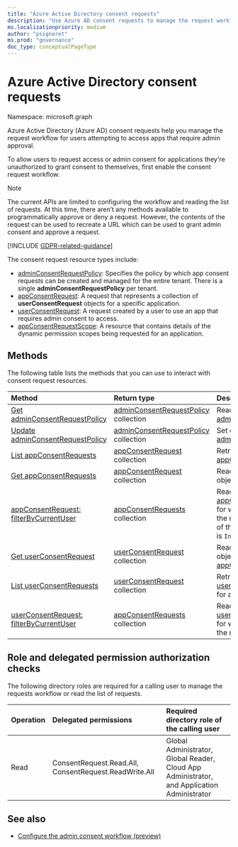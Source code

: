 ```yaml
---
title: "Azure Active Directory consent requests"
description: "Use Azure AD consent requests to manage the request workflow for users attempting to access apps that require admin consent."
ms.localizationpriority: medium
author: "psignoret"
ms.prod: "governance"
doc_type: conceptualPageType
---
```


# Azure Active Directory consent requests

Namespace: microsoft.graph

Azure Active Directory (Azure AD) consent requests help you manage the request workflow for users attempting to access apps that require admin approval.

To allow users to request access or admin consent for applications they're unauthorized to grant consent to themselves, first enable the consent request workflow. 

>[!NOTE]
>The current APIs are limited to configuring the workflow and reading the list of requests. At this time, there aren’t any methods available to programmatically approve or deny a request. However, the contents of the request can be used to recreate a URL which can be used to grant admin consent and approve a request.

[!INCLUDE [GDPR-related-guidance](../../includes/gdpr-msgraph-export-note.md)]

The consent request resource types include:

* [adminConsentRequestPolicy](../resources/adminconsentrequestpolicy.md): Specifies the policy by which app consent requests can be created and managed for the entire tenant. There is a single **adminConsentRequestPolicy** per tenant.
* [appConsentRequest](../resources/appconsentrequest.md): A request that represents a collection of **userConsentRequest** objects for a specific application.
* [userConsentRequest](../resources/userconsentrequest.md): A request created by a user to use an app that requires admin consent to access.
* [appConsentRequestScope](../resources/appconsentrequestscope.md): A resource that contains details of the dynamic permission scopes being requested for an application.  

## Methods

The following table lists the methods that you can use to interact with consent request resources.

| Method		   | Return type	|Description|
|:---------------|:--------|:----------|
|[Get adminConsentRequestPolicy](../api/adminconsentrequestpolicy-get.md) | [adminConsentRequestPolicy](adminconsentrequestpolicy.md) collection | Read the properties of the [adminConsentRequestPolicy](adminconsentrequestpolicy.md). |
|[Update adminConsentRequestPolicy](../api/adminconsentrequestpolicy-update.md) | [adminConsentRequestPolicy](adminconsentrequestpolicy.md) collection | Set configurations for the [adminConsentRequestPolicy](adminconsentrequestpolicy.md). |
|[List appConsentRequests ](../api/appconsentapprovalroute-list-appconsentrequests.md) | [appConsentRequest](appconsentrequest.md) collection | Retrieve a collection of [appConsentRequest](appconsentrequest.md) objects. |
|[Get appConsentRequests ](../api/appconsentrequest-get.md) | [appConsentRequest](appconsentrequest.md) collection | Read an [appConsentRequest](appconsentrequest.md) object. |
|[appConsentRequest: filterByCurrentUser](../api/appconsentrequest-filterByCurrentUser.md) | [appConsentRequests](../resources/appconsentrequest.md) collection | Read the properties of [appConsentRequest](../resources/appconsentrequest.md) objects for which the current user is the reviewer and the status of the user consent request is `InProgress`. |
|[Get userConsentRequest ](../api/userconsentrequest-get.md) | [userConsentRequest](userconsentrequest.md) collection | Read a [userConsentRequest](userconsentrequest.md) object for an [appConsentRequest](appconsentrequest.md). |
|[List userConsentRequests ](../api/appconsentrequest-list-userconsentrequests.md) | [userConsentRequest](userconsentrequest.md) collection | Retrieve a collection of [userConsentRequest](userconsentrequest.md) objects for an [appConsentRequest](appconsentrequest.md). |
|[userConsentRequest: filterByCurrentUser](../api/userconsentrequest-filterByCurrentUser.md) | [appConsentRequests](../resources/userconsentrequest.md) collection | Read the properties of [userConsentRequest](../resources/userconsentrequest.md) objects for which the current user is the reviewer. |

## Role and delegated permission authorization checks

The following directory roles are required for a calling user to manage the requests workflow or read the list of requests.

| Operation | Delegated permissions | Required directory role of the calling user |
|:------------------|:------------|:--------------------------------------------|
| Read | ConsentRequest.Read.All, ConsentRequest.ReadWrite.All | Global Administrator, Global Reader, Cloud App Administrator, and Application Administrator |

## See also

- [Configure the admin consent workflow (preview)](/azure/active-directory/manage-apps/configure-admin-consent-workflow?preserve-view=true)


<!--
{
  "type": "#page.annotation",
  "description": "Service root",
  "keywords": "",
  "section": "documentation",
  "tocPath": "",
  "suppressions": []
}
-->
